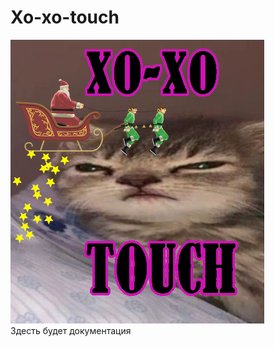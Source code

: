 # Xo-xo-touch
![Так называемая иконка](https://github.com/p0rtale/Xo-xo-touch/blob/dev/icon.png)  
Здесть будет документация
